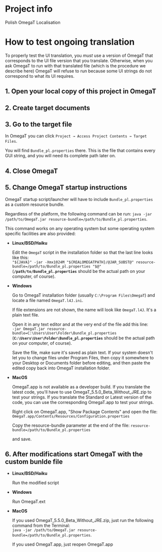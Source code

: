 # Project info
Polish OmegaT Localisation

# How to test ongoing translation

To properly test the UI translation, you *must* use a version of OmegaT that corresponds to the UI file version that you translate. Otherwise, when you ask OmegaT to run with that translated file (which is the procedure we describe here) OmegaT will refuse to run because some UI strings do not correspond to what its UI requires.

## 1. Open your local copy of this project in OmegaT

## 2. Create target documents

## 3. Go to the target file

In OmegaT you can click `Project → Access Project Contents → Target Files`.

You will find `Bundle_pl.properties` there. This is the file that contains every GUI string, and you will need its complete path later on.

## 4. Close OmegaT

## 5. Change OmegaT startup instructions

OmegaT startup script/launcher will have to include `Bundle_pl.properties` as a custom resource bundle.

Regardless of the platform, the following command can be run:
`java -jar /path/to/OmegaT.jar resource-bundle=/path/to/Bundle_pl.properties`.

This command works on any operating system but some operating system specific facilities are also provided:

  * **Linux/BSD/Haiku**

    Edit the `OmegaT` script in the installation folder so that the last line looks like this:<br/>
  `"${JAVA}" -jar -Xmx1024M "${REALOMEGATPATH}/@JAR_SUBST@" resource-bundle=/path/to/Bundle_pl.properties "$@"`<br/>
  (**`/path/to/Bundle_pl.properties`** should be the actual path on your computer, of course).


  * **Windows**

    Go to OmegaT installation folder (usually `C:\Program Files\OmegaT`) and locate a file named `OmegaT.l4J.ini`.

    If file extensions are not shown, the name will look like `OmegaT.l4J`. It's a plain text file.

    Open it in any text editor and at the very end of the file add this line:<br/>
    `-jar OmegaT.jar resource-bundle=C:\Users\User\Folder\Bundle_pl.properties`<br/>
     (**`C:\Users\User\Folder\Bundle_pl.properties`** should be the actual path on your computer, of course).

    Save the file, make sure it's saved as plain text. If your system doesn't let you to change files under Program Files, then copy it somewhere to your Desktop or Documents folder before editing, and then paste the edited copy back into OmegaT installation folder.

* **MacOS**

  OmegaT.app is not available as a developer build. If you translate the latest code, you'll have to use OmegaT_5.5.0_Beta_Without_JRE.zip to test your strings. If you translate the Standard or Latest version of the code, you can use the corresponding OmegaT.app to test your strings.
  
  Right click on OmegaT.app, "Show Package Contents" and open the file:
  `OmegaT.app/Contents/Resources/Configuration.properties`
  
  Copy the resource-bundle parameter at the end of the file:
  `resource-bundle=/path/to/Bundle_pl.properties`
  
  and save.
  
## 6. After modifications start OmegaT with the custom bunlde file

  * **Linux/BSD/Haiku**

    Run the modified script

  * **Windows**

    Run OmegaT.ext

  * **MacOS**
  
    If you used OmegaT_5.5.0_Beta_Without_JRE.zip, just run the following command from the Terminal:<br/>
    `java -jar /path/to/OmegaT.jar resource-bundle=/path/to/Bundle_pl.properties`.
  
    If you used OmegaT.app, just reopen OmegaT.app


